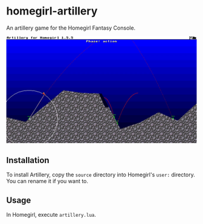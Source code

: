 # homegirl-artillery
An artillery game for the Homegirl Fantasy Console.

![Gameplay Screenshot](media/screenshot.png)

## Installation
To install Artillery, copy the `source` directory into Homegirl's `user:` directory. You can rename it if you want to.

## Usage
In Homegirl, execute `artillery.lua`.
